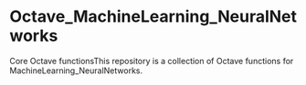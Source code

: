 # Octave_MachineLearning_NeuralNetworks
Core Octave functionsThis repository is a collection of Octave functions for MachineLearning_NeuralNetworks.
